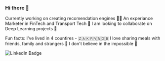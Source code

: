 ### Hi there 👋

Currently working on creating recomendation engines 👨‍💻
An experiance Marketer in FinTech and Transport Tech 📢
I am looking to collaborate on Deep Learning projects 🧠

Fun facts:
I've lived in 4 countires - 🇿🇦🇰🇷🇻🇳🇬🇧
I love sharing meals with friends, family and strangers 🥘
I don't believe in the impossible 💪

<div id="badges">
  <img src="https://img.shields.io/badge/LinkedIn-blue?style=for-the-badge&logo=linkedin&logoColor=white" alt="LinkedIn Badge"/>
</div>

<!--
**Ant-mel/ant-mel** is a ✨ _special_ ✨ repository because its `README.md` (this file) appears on your GitHub profile.

Here are some ideas to get you started:

- 🔭 I’m currently working on ...
- 🌱 I’m currently learning ...
- 👯 I’m looking to collaborate on ...
- 🤔 I’m looking for help with ...
- 💬 Ask me about ...
- 📫 How to reach me: ...
- 😄 Pronouns: ...
- ⚡ Fun fact: ...
-->
